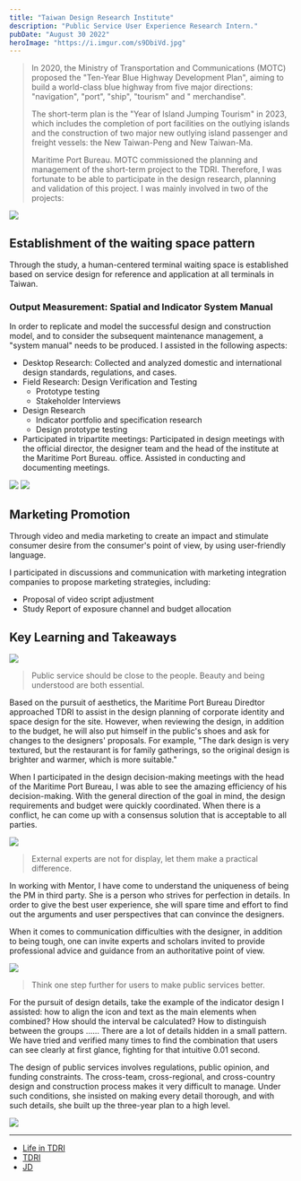 ```yaml
---
title: "Taiwan Design Research Institute"
description: "Public Service User Experience Research Intern."
pubDate: "August 30 2022"
heroImage: "https://i.imgur.com/s9DbiVd.jpg"
---
```



>In 2020, the Ministry of Transportation and Communications (MOTC) proposed the "Ten-Year Blue Highway Development Plan", aiming to build a world-class blue highway from five major directions: "navigation", "port", "ship", "tourism" and " merchandise".
>
>The short-term plan is the "Year of Island Jumping Tourism" in 2023, which includes the completion of port facilities on the outlying islands and the construction of two major new outlying island passenger and freight vessels: the New Taiwan-Peng and New Taiwan-Ma.
>
>Maritime Port Bureau. MOTC commissioned the planning and management of the short-term project to the TDRI. Therefore, I was fortunate to be able to participate in the design research, planning and validation of this project. I was mainly involved in two of the projects:

![](https://i.imgur.com/U6W0a6M.jpg)

## Establishment of the waiting space pattern
Through the study, a human-centered terminal waiting space is established based on service design for reference and application at all terminals in Taiwan.

### Output Measurement: Spatial and Indicator System Manual

In order to replicate and model the successful design and construction model, and to consider the subsequent maintenance management, a "system manual" needs to be produced. I assisted in the following aspects:

- Desktop Research: Collected and analyzed domestic and international design standards, regulations, and cases.
- Field Research: Design Verification and Testing
    - Prototype testing
    - Stakeholder Interviews
- Design Research
    - Indicator portfolio and specification research
    - Design prototype testing
- Participated in tripartite meetings: Participated in design meetings with the official director, the designer team and the head of the institute at the Maritime Port Bureau. office. Assisted in conducting and documenting meetings.

![](https://i.imgur.com/DxZF3w7.png)
![](https://i.imgur.com/AvB2AbG.jpg)


## Marketing Promotion
Through video and media marketing to create an impact and stimulate consumer desire from the consumer's point of view, by using user-friendly language.

I participated in discussions and communication with marketing integration companies to propose marketing strategies, including:
- Proposal of video script adjustment
- Study Report of exposure channel and budget allocation

## Key Learning and Takeaways

![](https://i.imgur.com/PlPj1NI.jpg)

> Public service should be close to the people. Beauty and being understood are both essential.

Based on the pursuit of aesthetics, the Maritime Port Bureau Diredtor approached TDRI to assist in the design planning of corporate identity and space design for the site. However, when reviewing the design, in addition to the budget, he will also put himself in the public's shoes and ask for changes to the designers' proposals. For example, "The dark design is very textured, but the restaurant is for family gatherings, so the original design is brighter and warmer, which is more suitable."

When I participated in the design decision-making meetings with the head of the Maritime Port Bureau, I was able to see the amazing efficiency of his decision-making. With the general direction of the goal in mind, the design requirements and budget were quickly coordinated. When there is a conflict, he can come up with a consensus solution that is acceptable to all parties.


![](https://i.imgur.com/2gpT3Ws.jpg)

> External experts are not for display, let them make a practical difference.

In working with Mentor, I have come to understand the uniqueness of being the PM in third party. She is a person who strives for perfection in details. In order to give the best user experience, she will spare time and effort to find out the arguments and user perspectives that can convince the designers.

When it comes to communication difficulties with the designer, in addition to being tough, one can invite experts and scholars invited to provide professional advice and guidance from an authoritative point of view.


![](https://i.imgur.com/qTcKdnc.jpg)
> Think one step further for users to make public services better.

For the pursuit of design details, take the example of the indicator design I assisted: how to align the icon and text as the main elements when combined? How should the interval be calculated? How to distinguish between the groups ...... There are a lot of details hidden in a small pattern. We have tried and verified many times to find the combination that users can see clearly at first glance, fighting for that intuitive 0.01 second.

The design of public services involves regulations, public opinion, and funding constraints. The cross-team, cross-regional, and cross-country design and construction process makes it very difficult to manage. Under such conditions, she insisted on making every detail thorough, and with such details, she built up the three-year plan to a high level.

![](https://i.imgur.com/Yjo0xJp.jpg)


---
- [Life in TDRI](https://ninininichen.github.io/blog/000tdri_life/)
- [TDRI](https://www.tdri.org.tw/)
- [JD](https://www.facebook.com/permalink.php?story_fbid=pfbid02QuXc8PkYH9FjZ3GtMfZtNn32cveFzx7fYvjaWE5CqfP34RNcjRLScs7JmtJXQ4tEl&id=100003890667655)